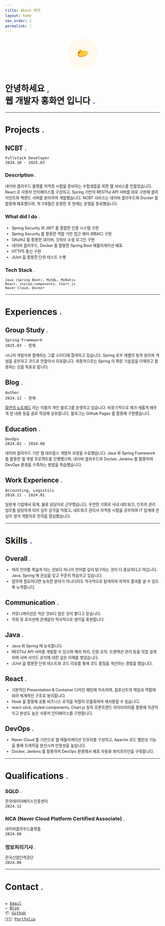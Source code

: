 ```yaml
---
title: About 화연
layout: home
nav_order: 1
permalink: /
---
```

<div style="text-align: center;">
  <img src="/assets/images/profile/blog_profile.png" 
       alt="KakaoTalk_Photo_2024-12-19-17-22-40" 
       style="width: 20%; max-width: 400px;">
</div>


<h1>
안녕하세요
<span style="color: #3a7ad5; font-weight: bold;">,</span>
<br>
웹 개발자 홍화연 입니다
<span style="color: #3a7ad5; font-weight: bold;">.</span>
</h1>

---

<h1>
Projects
<span style="color: #3a7ad5; font-weight: bold;">.</span>
</h1>

<h2 style="margin-bottom: 0.5em;">
NCBT
<span style="color: #3a7ad5; font-weight: bold;">.</span>
</h2>
<pre style="font-size: 0.9em;">
Fullstack Developer
2024.10 - 2025.03
</pre>
<h3>
Description
<span style="color: #3a7ad5; font-weight: bold;">.</span>
</h3>
<p style="font-size: 0.9em;">
네이버 클라우드 플랫폼 자격증 시험을 준비하는 수험생들을 위한 웹 서비스를 만들었습니다. React 로 사용자 인터페이스를 구성하고, Spring 기반의 RESTful API 서버를 따로 구현해 클라이언트와 백엔드 서버를 분리하여 개발했습니다. NCBT 서비스는 네이버 클라우드와 Docker 를 활용해 배포했으며, 약 3개월간 운영한 후 현재는 운영을 종료했습니다.
</p>
<h3>
What did I do
<span style="color: #3a7ad5; font-weight: bold;">.</span>
</h3>
<ul style="font-size: 0.9em;">
<li>Spring Security 와 JWT 를 결합한 인증 시스템 구현</li>
<li>Spring Security 를 활용한 역할 기반 접근 제어 (RBAC) 구현</li>
<li>OAuth2 를 활용한 네이버, 깃허브 소셜 로그인 구현</li>
<li>네이버 클라우드, Docker 를 활용한 Spring Boot 애플리케이션 배포</li>
<li>HTTPS 통신 구현</li>
<li>JUnit 을 활용한 단위 테스트 수행</li>
</ul>
<h3>
Tech Stack
<span style="color: #3a7ad5; font-weight: bold;">.</span>
</h3>
<pre style="font-size: 0.8em;">
Java (Spring Boot), MySQL, MyBatis
React, styled-components, Chart.js
Naver Cloud, Docker
</pre>

---

<h1>
Experiences
<span style="color: #3a7ad5; font-weight: bold;">.</span>
</h1>

<h2 style="margin-bottom: 0.5em;">
Group Study
<span style="color: #3a7ad5; font-weight: bold;">.</span>
</h2>
<pre style="font-size: 0.9em;">
Spring Framework
2025.03 - 현재
</pre>
<p style="font-size: 0.9em;">
시니어 개발자와 함께하는 그룹 스터디에 참여하고 있습니다. Spring 로우 레벨의 동작 원리와 개념을 공부하고 코드로 만들어서 리뷰합니다. 최종적으로는 Spring 의 확장 기술들을 이해하고 활용하는 것을 목표로 합니다.
</p>

<h2 style="margin-bottom: 0.5em;">
Blog
<span style="color: #3a7ad5; font-weight: bold;">.</span>
</h2>
<pre style="font-size: 0.9em;">
Author
2024.12 - 현재
</pre>
<p style="font-size: 0.9em;">
<a href="https://ghkdusghd.github.io/" target="_blank">화연의 노트패드</a> 라는 이름의 개인 블로그를 운영하고 있습니다. 비정기적으로 제가 새롭게 배우게 된 내용 등을 글로 작성해 공유합니다. 블로그는 Github Pages 를 활용해 구현했습니다.
</p>

<h2 style="margin-bottom: 0.5em;">
Education
<span style="color: #3a7ad5; font-weight: bold;">.</span>
</h2>
<pre style="font-size: 0.9em;">
DevOps
2024.02 - 2024.08
</pre>
<p style="font-size: 0.9em;">
네이버 클라우드 기반 웹 데브옵스 개발자 과정을 수료했습니다. Java 와 Spring Framework 를 활용한 웹 개발 프로젝트를 진행했으며, 네이버 클라우드와 Docker, Jenkins 를 활용하여 DevOps 환경을 구축하는 방법을 학습했습니다.
</p>

<h2 style="margin-bottom: 0.5em;">
Work Experience
<span style="color: #3a7ad5; font-weight: bold;">.</span>
</h2>
<pre style="font-size: 0.9em;">
Accounting, Logistics
2018.11 - 2024.01
</pre>
<p style="font-size: 0.9em;">
일본계 기업에서 회계, 물류 담당자로 근무했습니다. 우연한 기회로 사내 네트워크, 인프라 관리 업무를 담당하게 되어 실무 감각을 익혔고, 네트워크 관리사 자격증 시험을 공부하며 IT 업계에 관심이 생겨 개발자로 전직을 결심했습니다.
</p>

---

<h1>
Skills
<span style="color: #3a7ad5; font-weight: bold;">.</span>
</h1>

<h2 style="margin-bottom: 0.5em;">
Overall
<span style="color: #3a7ad5; font-weight: bold;">.</span>
</h2>
<ul style="font-size: 0.9em;">
<li>여러 언어를 폭넓게 아는 것보다 하나의 언어를 깊이 탐구하는 것이 더 중요하다고 여깁니다. Java, Spring 에 관심을 갖고 꾸준히 학습하고 있습니다.</li>
<li>업무에 필요하다면 능숙한 분야가 아니더라도 적극적으로 탐색하여 최적의 결과를 낼 수 있도록 노력합니다.</li>
</ul>

<h2 style="margin-bottom: 0.5em;">
Communication
<span style="color: #3a7ad5; font-weight: bold;">.</span>
</h2>
<ul style="font-size: 0.9em;">
<li>커뮤니케이션은 적은 것보다 많은 것이 좋다고 믿습니다.</li>
<li>직위 및 포지션에 관계없이 적극적으로 생각을 표현합니다.</li>
</ul>

<h2 style="margin-bottom: 0.5em;">
Java
<span style="color: #3a7ad5; font-weight: bold;">.</span>
</h2>
<ul style="font-size: 0.9em;">
<li>Java 와 Spring 에 능숙합니다.</li>
<li>RESTful API 서버를 개발할 수 있으며 예외 처리, 인증 로직, 트랜잭션 관리 등을 직접 설계하며 서버 사이드 로직에 대한 깊은 이해를 쌓았습니다.</li>
<li>JUnit 을 활용한 단위 테스트와 코드 리뷰를 통해 코드 품질을 개선하는 경험을 했습니다.</li>
</ul>

<h2 style="margin-bottom: 0.5em;">
React
<span style="color: #3a7ad5; font-weight: bold;">.</span>
</h2>
<ul style="font-size: 0.9em;">
<li>기본적인 Presentatiion & Container 디자인 패턴에 익숙하며, 컴포넌트의 책임과 역할에 따라 체계적인 구조로 분리합니다.</li>
<li>Hook 을 활용해 공통 비즈니스 로직을 적절히 모듈화하여 재사용할 수 있습니다.</li>
<li>react-slick, styled-components, Chart.js 등의 프론트엔드 라이브러리를 활용해 직관적이고 완성도 높은 사용자 인터페이스를 구현합니다.</li>
</ul>

<h2 style="margin-bottom: 0.5em;">
DevOps
<span style="color: #3a7ad5; font-weight: bold;">.</span>
</h2>
<ul style="font-size: 0.9em;">
<li>Naver Cloud 를 기반으로 웹 애플리케이션 인프라를 구성하고, Apache 로드 밸런싱 기능을 통해 트래픽을 분산시켜 안정성을 높입니다.</li>
<li>Docker, Jenkins 를 활용하여 DevOps 환경에서 배포 자동화 파이프라인을 구축합니다.</li>
</ul>

---

<h1>
Qualifications
<span style="color: #3a7ad5; font-weight: bold;">.</span>
</h1>

<h3 style="margin-bottom: 0.5em;">
SQLD
<span style="color: #3a7ad5; font-weight: bold;">.</span>
</h3>
<pre style="font-size: 0.9em;">
한국데이터베이스진흥센터
2024.12
</pre>

<h3 style="margin-bottom: 0.5em;">
NCA (Naver Cloud Platform Certified Associate)
<span style="color: #3a7ad5; font-weight: bold;">.</span>
</h3>
<pre style="font-size: 0.9em;">
네이버클라우드플랫폼
2024.08
</pre>

<h3 style="margin-bottom: 0.5em;">
정보처리기사
<span style="color: #3a7ad5; font-weight: bold;">.</span>
</h3>
<pre style="font-size: 0.9em;">
한국산업인력공단
2024.06
</pre>

---

<h1>
Contact
<span style="color: #3a7ad5; font-weight: bold;">.</span>
</h1>
<h2></h2>
<pre style="font-size: 0.9em;">
✉️ <a href="mailto:yeonguo95@gmail.com">Email</a>
✏️ <a href="https://ghkdusghd.github.io/" target="_blank">Blog</a>
📦 <a href="https://github.com/ghkdusghd" target="_blank">Github</a>
👩🏻‍💻 <a href="https://shell-william-abb.notion.site/Full-stack-Developer-17d227c27d6280b08983f2b20b886354" target="_blank">Portfolio</a>
</pre>
<br>